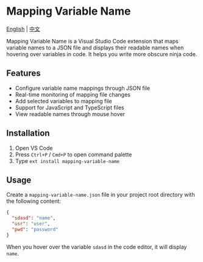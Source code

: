 # Mapping Variable Name

[English](README.md) | [中文](README-zh.md)

Mapping Variable Name is a Visual Studio Code extension that maps variable names to a JSON file and displays their readable names when hovering over variables in code. It helps you write more obscure ninja code.

## Features

- Configure variable name mappings through JSON file
- Real-time monitoring of mapping file changes
- Add selected variables to mapping file
- Support for JavaScript and TypeScript files
- View readable names through mouse hover

## Installation

1. Open VS Code
2. Press `Ctrl+P` / `Cmd+P` to open command palette
3. Type `ext install mapping-variable-name`

## Usage

Create a `mapping-variable-name.json` file in your project root directory with the following content:

```json
{
  "sdasd": "name",
  "usr": "user",
  "pwd": "password"
}
```

When you hover over the variable `sdasd` in the code editor, it will display `name`.
